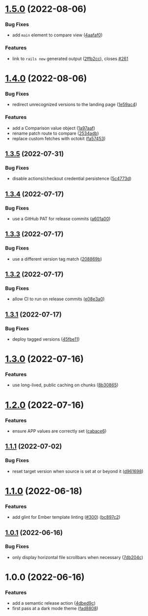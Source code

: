 # [1.5.0](https://github.com/railsdiff/railsdiff/compare/v1.4.0...v1.5.0) (2022-08-06)


### Bug Fixes

* add `main` element to compare view ([4aafaf0](https://github.com/railsdiff/railsdiff/commit/4aafaf0dab234c8940af050e8c7c425eef129dd9))


### Features

* link to `rails new` generated output ([2ffb2cc](https://github.com/railsdiff/railsdiff/commit/2ffb2ccaad5c8c0e489489f8787f44a78736faa2)), closes [#261](https://github.com/railsdiff/railsdiff/issues/261)

# [1.4.0](https://github.com/railsdiff/railsdiff/compare/v1.3.5...v1.4.0) (2022-08-06)


### Bug Fixes

* redirect unrecognized versions to the landing page ([1e59ac4](https://github.com/railsdiff/railsdiff/commit/1e59ac4bad23ee780955f8133c1b7b79fd227065))


### Features

* add a Comparison value object ([1a97aaf](https://github.com/railsdiff/railsdiff/commit/1a97aaf9251c18ef3f6381f79754a5342cbaa0a4))
* rename patch route to compare ([2534adb](https://github.com/railsdiff/railsdiff/commit/2534adb327ae60384fc8f7f184542530dbf6e01f))
* replace custom fetches with octokit ([fa57453](https://github.com/railsdiff/railsdiff/commit/fa57453f7414a5fef71ec209ed381a8e248ff04a))

## [1.3.5](https://github.com/railsdiff/railsdiff/compare/v1.3.4...v1.3.5) (2022-07-31)


### Bug Fixes

* disable actions/checkout credential persistence ([5c4773d](https://github.com/railsdiff/railsdiff/commit/5c4773d0990595217eebf9e895e0c2690d57798e))

## [1.3.4](https://github.com/railsdiff/railsdiff/compare/v1.3.3...v1.3.4) (2022-07-17)


### Bug Fixes

* use a GitHub PAT for release commits ([a601a00](https://github.com/railsdiff/railsdiff/commit/a601a00ef7c8930dd4b763c612622ba1aa4caee3))

## [1.3.3](https://github.com/railsdiff/railsdiff/compare/v1.3.2...v1.3.3) (2022-07-17)


### Bug Fixes

* use a different version tag match ([208869b](https://github.com/railsdiff/railsdiff/commit/208869b857a4fd4c5aa3253f2b62cf347d6d48e6))

## [1.3.2](https://github.com/railsdiff/railsdiff/compare/v1.3.1...v1.3.2) (2022-07-17)


### Bug Fixes

* allow CI to run on release commits ([e08e3a0](https://github.com/railsdiff/railsdiff/commit/e08e3a045e8a7caee1d2503d008223e251ad62c3))

## [1.3.1](https://github.com/railsdiff/railsdiff/compare/v1.3.0...v1.3.1) (2022-07-17)


### Bug Fixes

* deploy tagged versions ([45fbe11](https://github.com/railsdiff/railsdiff/commit/45fbe1132b474b7f14637f28a7e3d3823394a7a4))

# [1.3.0](https://github.com/railsdiff/railsdiff/compare/v1.2.0...v1.3.0) (2022-07-16)


### Features

* use long-lived, public caching on chunks ([8b30865](https://github.com/railsdiff/railsdiff/commit/8b30865481ced5ae044ddc7767748adf45fe790b))

# [1.2.0](https://github.com/railsdiff/railsdiff/compare/v1.1.1...v1.2.0) (2022-07-16)


### Features

* ensure APP values are correctly set ([cabace6](https://github.com/railsdiff/railsdiff/commit/cabace60e2232c4e08f34349f6b59676912c26ec))

## [1.1.1](https://github.com/railsdiff/railsdiff/compare/v1.1.0...v1.1.1) (2022-07-02)


### Bug Fixes

* reset target version when source is set at or beyond it ([d961698](https://github.com/railsdiff/railsdiff/commit/d9616982be7e99ae70e7baf3664a4d5646d7f9fe))

# [1.1.0](https://github.com/railsdiff/railsdiff/compare/v1.0.1...v1.1.0) (2022-06-18)


### Features

* add glint for Ember template linting ([#300](https://github.com/railsdiff/railsdiff/issues/300)) ([bc897c2](https://github.com/railsdiff/railsdiff/commit/bc897c2b64791812f766cc1b721260633568b388))

## [1.0.1](https://github.com/railsdiff/railsdiff/compare/v1.0.0...v1.0.1) (2022-06-16)


### Bug Fixes

* only display horizontal file scrollbars when necessary ([7db204c](https://github.com/railsdiff/railsdiff/commit/7db204c3635697e1f48a53c83e74ad52123f2be8))

# 1.0.0 (2022-06-16)


### Features

* add a semantic release action ([4dbed9c](https://github.com/railsdiff/railsdiff/commit/4dbed9cbdf1a9cd2f6a910bbf0c6b7b685338f4d))
* first pass at a dark mode theme ([fad8808](https://github.com/railsdiff/railsdiff/commit/fad8808c2f7f7111e4ea06654757af102bcf882b))
